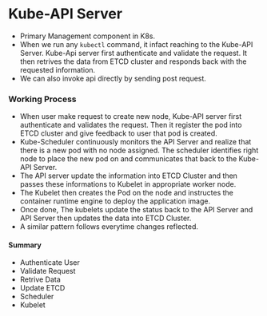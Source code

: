 # Kube-API Server
- Primary Management component in K8s.
- When we run any `kubectl` command, it infact reaching to the Kube-API Server. Kube-Api server first authenticate and validate the request. It then retrives the data from ETCD cluster and responds back with the requested information.
- We can also invoke api directly by sending post request.

### Working Process
- When user make request to create new node, Kube-API server first authenticate and validates the request. Then it register the pod into ETCD cluster and give feedback to user that pod is created.
- Kube-Scheduler continuously monitors the API Server and realize that there is a new pod with no node assigned. The scheduler identifies right node to place the new pod on and communicates that back to the Kube-API Server.
- The API server update the information into ETCD Cluster and then passes these informations to Kubelet in appropriate worker node.
- The Kubelet then creates the Pod on the node and instructes the container runtime engine to deploy the application image.
- Once done, The kubelets update the status back to the API Server and API Server then updates the data into ETCD Cluster.
- A similar pattern follows everytime changes reflected.

#### Summary
- Authenticate User
- Validate Request
- Retrive Data
- Update ETCD
- Scheduler
- Kubelet
